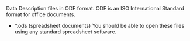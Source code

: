 Data Description files in ODF format. ODF is an ISO International Standard format for office documents.
- *.ods (spreadsheet documents)
You should be able to open these files using any standard spreadsheet software.
